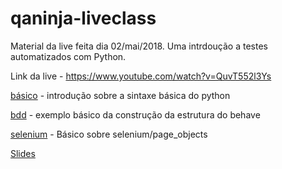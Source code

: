 # qaninja-liveclass

Material da live feita dia 02/mai/2018. Uma intrdoução a testes automatizados com Python.

Link da live - https://www.youtube.com/watch?v=QuvT552l3Ys

[básico](./basico) - introdução sobre a sintaxe básica do python

[bdd](./bdd) - exemplo básico da construção da estrutura do behave

[selenium](./selenium_exemplos) - Básico sobre selenium/page_objects

[Slides](https://github.com/dunossauro/qaninja-liveclass/blob/master/QAninja%20live%20class.pdf)
